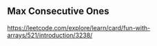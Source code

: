 ## Max Consecutive Ones
https://leetcode.com/explore/learn/card/fun-with-arrays/521/introduction/3238/
